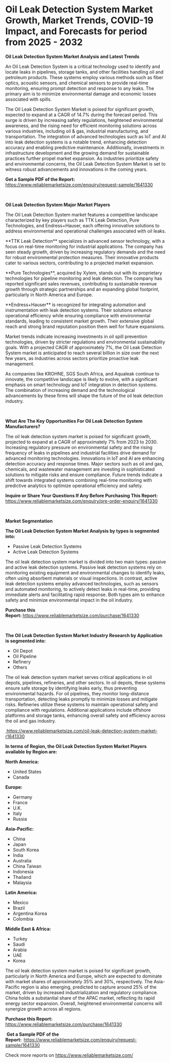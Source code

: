 <p><h1>Oil Leak Detection System Market Growth, Market Trends, COVID-19 Impact, and Forecasts for period from 2025 - 2032</h1></p><p><strong>Oil Leak Detection System Market Analysis and Latest Trends</strong></p>
<p><p>An Oil Leak Detection System is a critical technology used to identify and locate leaks in pipelines, storage tanks, and other facilities handling oil and petroleum products. These systems employ various methods such as fiber optics, acoustic sensors, and chemical sensors to provide real-time monitoring, ensuring prompt detection and response to any leaks. The primary aim is to minimize environmental damage and economic losses associated with spills.</p><p>The Oil Leak Detection System Market is poised for significant growth, expected to expand at a CAGR of 14.7% during the forecast period. This surge is driven by increasing safety regulations, heightened environmental awareness, and the rising need for efficient monitoring solutions across various industries, including oil & gas, industrial manufacturing, and transportation. The integration of advanced technologies such as IoT and AI into leak detection systems is a notable trend, enhancing detection accuracy and enabling predictive maintenance. Additionally, investments in infrastructure development and the growing demand for sustainable practices further propel market expansion. As industries prioritize safety and environmental concerns, the Oil Leak Detection System Market is set to witness robust advancements and innovations in the coming years.</p></p>
<p><strong>Get a Sample PDF of the Report:&nbsp;</strong> <a href="https://www.reliablemarketsize.com/enquiry/request-sample/1641330?utm_campaign=3197&utm_medium=2&utm_source=Github&utm_content=ia&utm_term=11042025&utm_id=oil-leak-detection-system">https://www.reliablemarketsize.com/enquiry/request-sample/1641330</a></p>
<p>&nbsp;</p>
<p><strong>Oil Leak Detection System Major Market Players</strong></p>
<p><p>The Oil Leak Detection System market features a competitive landscape characterized by key players such as TTK Leak Detection, Pure Technologies, and Endress+Hauser, each offering innovative solutions to address environmental and operational challenges associated with oil leaks.</p><p>**TTK Leak Detection** specializes in advanced sensor technology, with a focus on real-time monitoring for industrial applications. The company has seen steady growth, driven by increasing regulatory demands and the need for robust environmental protection measures. Their innovative products cater to various sectors, contributing to a projected market expansion.</p><p>**Pure Technologies**, acquired by Xylem, stands out with its proprietary technologies for pipeline monitoring and leak detection. The company has reported significant sales revenues, contributing to sustainable revenue growth through strategic partnerships and an expanding global footprint, particularly in North America and Europe.</p><p>**Endress+Hauser** is recognized for integrating automation and instrumentation with leak detection systems. Their solutions enhance operational efficiency while ensuring compliance with environmental standards, leading to consistent market growth. Their extensive global reach and strong brand reputation position them well for future expansions.</p><p>Market trends indicate increasing investments in oil spill prevention technologies, driven by stricter regulations and environmental sustainability goals. With a projected CAGR of approximately 7%, the Oil Leak Detection System market is anticipated to reach several billion in size over the next few years, as industries across sectors prioritize proactive leak management.</p><p>As companies like KROHNE, SGS South Africa, and Aqualeak continue to innovate, the competitive landscape is likely to evolve, with a significant emphasis on smart technology and IoT integration in detection systems. The combination of increasing demand and the technological advancements by these firms will shape the future of the oil leak detection industry.</p></p>
<p>&nbsp;</p>
<p><strong>What Are The Key Opportunities For Oil Leak Detection System Manufacturers?</strong></p>
<p><p>The oil leak detection system market is poised for significant growth, projected to expand at a CAGR of approximately 7% from 2023 to 2030. Increasing regulatory pressure on environmental safety and the rising frequency of leaks in pipelines and industrial facilities drive demand for advanced monitoring technologies. Innovations in IoT and AI are enhancing detection accuracy and response times. Major sectors such as oil and gas, chemicals, and wastewater management are investing in sophisticated solutions to mitigate risks and ensure compliance. Future trends indicate a shift towards integrated systems combining real-time monitoring with predictive analytics to optimize operational efficiency and safety.</p></p>
<p><strong>Inquire or Share Your Questions If Any Before Purchasing This Report:</strong> <a href="https://www.reliablemarketsize.com/enquiry/pre-order-enquiry/1641330?utm_campaign=3197&utm_medium=2&utm_source=Github&utm_content=ia&utm_term=11042025&utm_id=oil-leak-detection-system">https://www.reliablemarketsize.com/enquiry/pre-order-enquiry/1641330</a></p>
<p>&nbsp;</p>
<p><strong>Market Segmentation</strong></p>
<p><strong>The Oil Leak Detection System Market Analysis by types is segmented into:</strong></p>
<p><ul><li>Passive Leak Detection Systems</li><li>Active Leak Detection Systems</li></ul></p>
<p><p>The oil leak detection system market is divided into two main types: passive and active leak detection systems. Passive leak detection systems rely on monitoring existing equipment and environmental changes to identify leaks, often using absorbent materials or visual inspections. In contrast, active leak detection systems employ advanced technologies, such as sensors and automated monitoring, to actively detect leaks in real-time, providing immediate alerts and facilitating rapid response. Both types aim to enhance safety and minimize environmental impact in the oil industry.</p></p>
<p><strong>Purchase this Report:&nbsp;</strong><a href="https://www.reliablemarketsize.com/purchase/1641330?utm_campaign=3197&utm_medium=2&utm_source=Github&utm_content=ia&utm_term=11042025&utm_id=oil-leak-detection-system">https://www.reliablemarketsize.com/purchase/1641330</a></p>
<p>&nbsp;</p>
<p><strong>The Oil Leak Detection System Market Industry Research by Application is segmented into:</strong></p>
<p><ul><li>Oil Depot</li><li>Oil Pipeline</li><li>Refinery</li><li>Others</li></ul></p>
<p><p>The oil leak detection system market serves critical applications in oil depots, pipelines, refineries, and other sectors. In oil depots, these systems ensure safe storage by identifying leaks early, thus preventing environmental hazards. For oil pipelines, they monitor long-distance transportation, detecting leaks promptly to minimize losses and mitigate risks. Refineries utilize these systems to maintain operational safety and compliance with regulations. Additional applications include offshore platforms and storage tanks, enhancing overall safety and efficiency across the oil and gas industry.</p></p>
<p><a href="https://www.reliablemarketsize.com/oil-leak-detection-system-market-r1641330?utm_campaign=3197&utm_medium=2&utm_source=Github&utm_content=ia&utm_term=11042025&utm_id=oil-leak-detection-system">&nbsp;https://www.reliablemarketsize.com/oil-leak-detection-system-market-r1641330</a></p>
<p><strong>In terms of Region, the Oil Leak Detection System Market Players available by Region are:</strong></p>
<p>
    <p> <strong> North America: </strong>
        <ul>
            <li>United States</li>
            <li>Canada</li>
        </ul>
        </p> 
    <p> <strong> Europe: </strong>
        <ul>
            <li>Germany</li>
            <li>France</li>
            <li>U.K.</li>
            <li>Italy</li>
            <li>Russia</li>
        </ul>
        </p> 
    <p> <strong> Asia-Pacific: </strong>
        <ul>
            <li>China</li>
            <li>Japan</li>
            <li>South Korea</li>
            <li>India</li>
            <li>Australia</li>
            <li>China Taiwan</li>
            <li>Indonesia</li>
            <li>Thailand</li>
            <li>Malaysia</li>
        </ul>
        </p> 
    <p> <strong> Latin America: </strong>
        <ul>
            <li>Mexico</li>
            <li>Brazil</li>
            <li>Argentina Korea</li>
            <li>Colombia</li>
        </ul>
        </p> 
    <p> <strong> Middle East & Africa: </strong>
        <ul>
            <li>Turkey</li>
            <li>Saudi</li>
            <li>Arabia</li>
            <li>UAE</li>
            <li>Korea</li>
        </ul>
    </p>
    </p>
<p><p>The oil leak detection system market is poised for significant growth, particularly in North America and Europe, which are expected to dominate with market shares of approximately 35% and 30%, respectively. The Asia-Pacific region is also emerging, predicted to capture around 25% of the market, driven by increased industrialization and regulatory compliance. China holds a substantial share of the APAC market, reflecting its rapid energy sector expansion. Overall, heightened environmental concerns will synergize growth across all regions.</p></p>
<p><strong>Purchase this Report: </strong><a href="https://www.reliablemarketsize.com/purchase/1641330?utm_campaign=3197&utm_medium=2&utm_source=Github&utm_content=ia&utm_term=11042025&utm_id=oil-leak-detection-system">https://www.reliablemarketsize.com/purchase/1641330</a></p>
<p>&nbsp;<strong>Get a Sample PDF of the Report:&nbsp;&nbsp;</strong><a href="https://www.reliablemarketsize.com/enquiry/request-sample/1641330?utm_campaign=3197&utm_medium=2&utm_source=Github&utm_content=ia&utm_term=11042025&utm_id=oil-leak-detection-system">https://www.reliablemarketsize.com/enquiry/request-sample/1641330</a></p>
<p><strong></strong></p>
<p>Check more reports on <a href="https://www.reliablemarketsize.com/?utm_campaign=3197&utm_medium=2&utm_source=Github&utm_content=ia&utm_term=11042025&utm_id=oil-leak-detection-system">https://www.reliablemarketsize.com/</a></p>